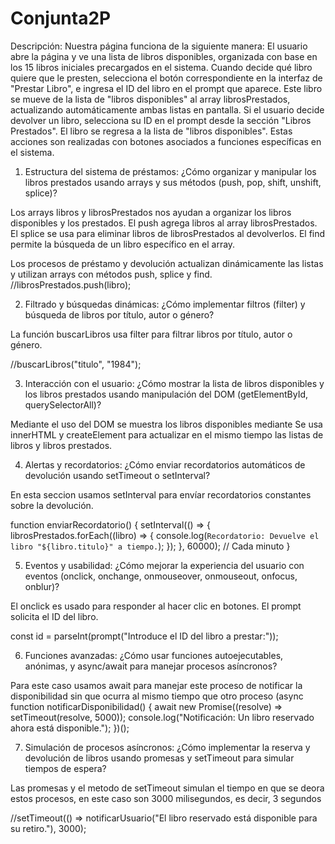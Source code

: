 # Conjunta2P


Descripción: 
Nuestra página funciona de la siguiente manera:
El usuario abre la página y ve una lista de libros disponibles, organizada con base en los 15 libros iniciales precargados en el sistema.
Cuando decide qué libro quiere que le presten, selecciona el botón correspondiente en la interfaz de "Prestar Libro", e ingresa el ID del libro en el prompt que aparece. Este libro se mueve de la lista de "libros disponibles" al array librosPrestados, actualizando automáticamente ambas listas en pantalla.
Si el usuario decide devolver un libro, selecciona su ID en el prompt desde la sección "Libros Prestados". El libro se regresa a la lista de "libros disponibles". Estas acciones son realizadas con botones asociados a funciones específicas en el sistema.


1. Estructura del sistema de préstamos: ¿Cómo organizar y manipular los libros prestados usando
arrays y sus métodos (push, pop, shift, unshift, splice)?

Los arrays libros y librosPrestados nos ayudan a organizar los libros disponibles y los prestados.
El push agrega libros al array  librosPrestados.
El splice se usa para eliminar libros de librosPrestados al devolverlos.
El find permite la búsqueda de un libro específico en el array.

Los procesos de préstamo y devolución actualizan dinámicamente las listas y utilizan arrays con métodos push, splice y find.
//librosPrestados.push(libro);

2. Filtrado y búsquedas dinámicas: ¿Cómo implementar filtros (filter) y búsqueda de libros por título,
autor o género?

La función buscarLibros usa filter para filtrar libros por título, autor o género.

//buscarLibros("titulo", "1984"); 

3. Interacción con el usuario: ¿Cómo mostrar la lista de libros disponibles y los libros prestados
usando manipulación del DOM (getElementById, querySelectorAll)?

Mediante el uso del DOM se muestra los libros disponibles mediante 
Se usa innerHTML y createElement para actualizar en el mismo tiempo las listas de libros y libros prestados.

4. Alertas y recordatorios: ¿Cómo enviar recordatorios automáticos de devolución usando setTimeout
o setInterval?

En esta seccion usamos setInterval para envíar recordatorios constantes sobre la devolución.

function enviarRecordatorio() {
      setInterval(() => {
        librosPrestados.forEach((libro) => {
          console.log(`Recordatorio: Devuelve el libro "${libro.titulo}" a tiempo.`);
        });
      }, 60000); // Cada minuto
    }

5. Eventos y usabilidad: ¿Cómo mejorar la experiencia del usuario con eventos (onclick, onchange, onmouseover, onmouseout, onfocus, onblur)?

El onclick es usado para responder al hacer clic en botones.
El prompt solicita el ID del libro.

  const id = parseInt(prompt("Introduce el ID del libro a prestar:"));



6. Funciones avanzadas: ¿Cómo usar funciones autoejecutables, anónimas, y async/await para
manejar procesos asíncronos?

Para este caso usamos await para manejar este proceso de notificar la disponibilidad sin que ocurra al mismo tiempo que otro proceso 
(async function notificarDisponibilidad() {
  await new Promise((resolve) => setTimeout(resolve, 5000));
  console.log("Notificación: Un libro reservado ahora está disponible.");
})();

7. Simulación de procesos asíncronos: ¿Cómo implementar la reserva y devolución de libros usando
promesas y setTimeout para simular tiempos de espera?

Las promesas y el metodo de setTimeout simulan el tiempo en que se deora estos procesos, en este caso son 3000 milisegundos, es decir, 3 segundos

//setTimeout(() => notificarUsuario("El libro reservado está disponible para su retiro."), 3000); 